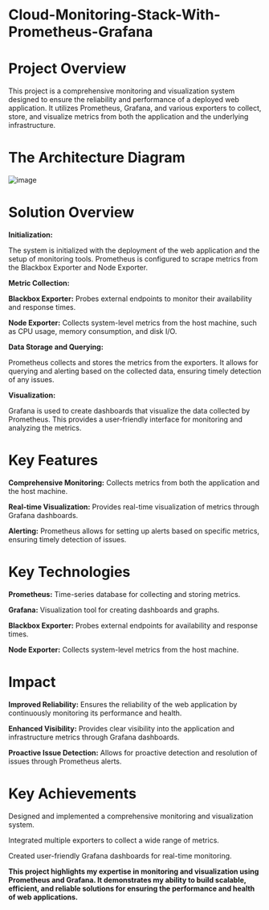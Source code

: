 # Cloud-Monitoring-Stack-With-Prometheus-Grafana

<h1> Project Overview </h1>

This project is a comprehensive monitoring and visualization system designed to ensure the reliability and performance of a deployed web application. It utilizes Prometheus, Grafana, and various exporters to collect, store, and visualize metrics from both the application and the underlying infrastructure.

<h1> The Architecture Diagram </h1> 

![image](https://github.com/user-attachments/assets/f3388494-6b98-4fc0-a818-327e2160789e)

  
<h1> Solution Overview </h1>

**Initialization:**

The system is initialized with the deployment of the web application and the setup of monitoring tools. Prometheus is configured to scrape metrics from the Blackbox Exporter and Node Exporter.

**Metric Collection:**

**Blackbox Exporter:** Probes external endpoints to monitor their availability and response times.

**Node Exporter:** Collects system-level metrics from the host machine, such as CPU usage, memory consumption, and disk I/O.

**Data Storage and Querying:**

Prometheus collects and stores the metrics from the exporters. It allows for querying and alerting based on the collected data, ensuring timely detection of any issues.

**Visualization:**

Grafana is used to create dashboards that visualize the data collected by Prometheus. This provides a user-friendly interface for monitoring and analyzing the metrics.

<h1> Key Features </h1>

**Comprehensive Monitoring:** Collects metrics from both the application and the host machine.

**Real-time Visualization:** Provides real-time visualization of metrics through Grafana dashboards.

**Alerting:** Prometheus allows for setting up alerts based on specific metrics, ensuring timely detection of issues.

<h1> Key Technologies </h1>

**Prometheus:** Time-series database for collecting and storing metrics.

**Grafana:** Visualization tool for creating dashboards and graphs.

**Blackbox Exporter:** Probes external endpoints for availability and response times.

**Node Exporter:** Collects system-level metrics from the host machine.

<h1> Impact </h1>

**Improved Reliability:** Ensures the reliability of the web application by continuously monitoring its performance and health.

**Enhanced Visibility:** Provides clear visibility into the application and infrastructure metrics through Grafana dashboards.

**Proactive Issue Detection:** Allows for proactive detection and resolution of issues through Prometheus alerts.

<h1> Key Achievements </h1>

Designed and implemented a comprehensive monitoring and visualization system.

Integrated multiple exporters to collect a wide range of metrics.

Created user-friendly Grafana dashboards for real-time monitoring.

**This project highlights my expertise in monitoring and visualization using Prometheus and Grafana. It demonstrates my ability to build scalable, efficient, and reliable solutions for ensuring the performance and health of web applications.**
